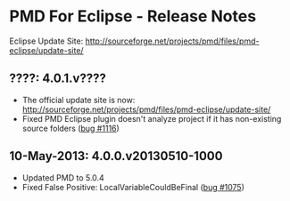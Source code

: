 PMD For Eclipse - Release Notes
===============================

Eclipse Update Site: http://sourceforge.net/projects/pmd/files/pmd-eclipse/update-site/

????: 4.0.1.v????
-----------------
* The official update site is now: http://sourceforge.net/projects/pmd/files/pmd-eclipse/update-site/
* Fixed PMD Eclipse plugin doesn't analyze project if it has non-existing source folders ([bug #1116])

[bug #1116]: http://sourceforge.net/p/pmd/bugs/1116/

10-May-2013: 4.0.0.v20130510-1000
---------------------------------
* Updated PMD to 5.0.4
* Fixed False Positive: LocalVariableCouldBeFinal ([bug #1075])

[bug #1075]: http://sourceforge.net/p/pmd/bugs/1075/

